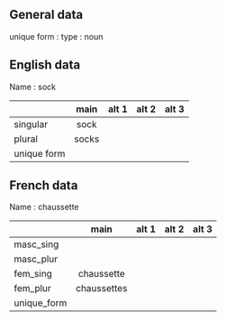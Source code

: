 ## General data

unique form :
type : noun

## English data

Name : sock

|             | main  | alt 1 | alt 2 | alt 3 |
| :---------- | :---: | :---: | :---: | ----- |
| singular    | sock  |       |       |       |
| plural      | socks |       |       |       |
| unique form |       |       |       |       |

## French data

Name : chaussette

|             |    main     | alt 1 | alt 2 | alt 3 |
| :---------- | :---------: | :---: | :---: | :---: |
| masc_sing   |             |       |       |       |
| masc_plur   |             |       |       |       |
| fem_sing    | chaussette  |       |       |       |
| fem_plur    | chaussettes |       |       |       |
| unique_form |             |       |       |       |


